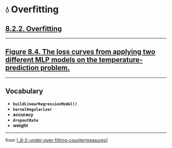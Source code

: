 # 💧 Overfitting

## [**8.2.2.** Overfitting](https://livebook.manning.com/book/deep-learning-with-javascript/chapter-8/43)

---

## [**Figure 8.4.** The loss curves from applying two different MLP models on the temperature-prediction problem.](https://livebook.manning.com/book/deep-learning-with-javascript/chapter-8/ch08fig04)

---

## **Vocabulary**

- **`buildLinearRegressionModel()`**
- **`kernelRegularizer`**
- **accuracy**
- **`dropoutRate`**
- **weight**

---

from [[_8-2-under-over-fitting-countermeasures]]

[//begin]: # "Autogenerated link references for markdown compatibility"
[_8-2-under-over-fitting-countermeasures]: _8-2-under-over-fitting-countermeasures.md "💧 Under Over Fit Counter Measures"
[//end]: # "Autogenerated link references"
